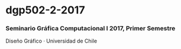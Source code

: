 # dgp502-2-2017

### Seminario Gráfica Computacional I 2017, Primer Semestre

Diseño Gráfico · Universidad de Chile
